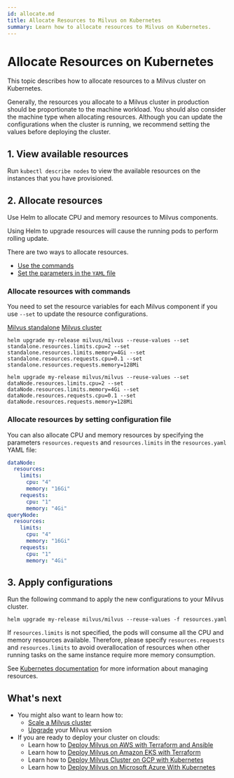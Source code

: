 ```yaml
---
id: allocate.md
title: Allocate Resources to Milvus on Kubernetes
summary: Learn how to allocate resources to Milvus on Kubernetes.
---
```


# Allocate Resources on Kubernetes

This topic describes how to allocate resources to a Milvus cluster on Kubernetes.

Generally, the resources you allocate to a Milvus cluster in production should be proportionate to the machine workload. You should also consider the machine type when allocating resources. Although you can update the configurations when the cluster is running, we recommend setting the values before deploying the cluster.

## 1. View available resources

Run `kubectl describe nodes` to view the available resources on the instances that you have provisioned.

## 2. Allocate resources

Use Helm to allocate CPU and memory resources to Milvus components.

<div class="alert note">
Using Helm to upgrade resources will cause the running pods to perform rolling update.
</div>

There are two ways to allocate resources. 

- [Use the commands](allocate.md#Allocate-resources-with-commands)
- [Set the parameters in the `YAML` file](allocate.md#Allocate-resources-by-setting-configuration-file )


### Allocate resources with commands

You need to set the resource variables for each Milvus component if you use `--set` to update the resource configurations. 

<div class="filter">
<a href="#standalone">Milvus standalone</a> <a href="#cluster">Milvus cluster</a>
</div>

<div class="table-wrapper filter-standalone" markdown="block">

```Shell
helm upgrade my-release milvus/milvus --reuse-values --set standalone.resources.limits.cpu=2 --set standalone.resources.limits.memory=4Gi --set standalone.resources.requests.cpu=0.1 --set standalone.resources.requests.memory=128Mi
```

</div>

<div class="table-wrapper filter-cluster" markdown="block">

```Shell
helm upgrade my-release milvus/milvus --reuse-values --set dataNode.resources.limits.cpu=2 --set dataNode.resources.limits.memory=4Gi --set dataNode.resources.requests.cpu=0.1 --set dataNode.resources.requests.memory=128Mi
```

</div>

### Allocate resources by setting configuration file 

You can also allocate CPU and memory resources by specifying the parameters `resources.requests` and `resources.limits` in the `resources.yaml` YAML file:

```Yaml
dataNode:
  resources:
    limits:
      cpu: "4"
      memory: "16Gi"
    requests:
      cpu: "1"
      memory: "4Gi"
queryNode:
  resources:
    limits:
      cpu: "4"
      memory: "16Gi"
    requests:
      cpu: "1"
      memory: "4Gi"
```

## 3. Apply configurations

Run the following command to apply the new configurations to your Milvus cluster.

```Shell
helm upgrade my-release milvus/milvus --reuse-values -f resources.yaml
```
<div class="alert note">
If <code>resources.limits</code> is not specified, the pods will consume all the CPU and memory resources available. Therefore, please specify <code>resources.requests</code> and <code>resources.limits</code> to avoid overallocation of resources when other running tasks on the same instance require more memory consumption.
</div>

See [Kubernetes documentation](https://kubernetes.io/docs/concepts/configuration/manage-compute-resources-container/) for more information about managing resources.
 

## What's next

- You might also want to learn how to:
  - [Scale a Milvus cluster](scaleout.md)
  - [Upgrade](upgrade.md) your Milvus version
- If you are ready to deploy your cluster on clouds:
  - Learn how to [Deploy Milvus on AWS with Terraform and Ansible](aws.md)
  - Learn how to [Deploy Milvus on Amazon EKS with Terraform](eks.md)
  - Learn how to [Deploy Milvus Cluster on GCP with Kubernetes](gcp.md)
  - Learn how to [Deploy Milvus on Microsoft Azure With Kubernetes](azure.md)
